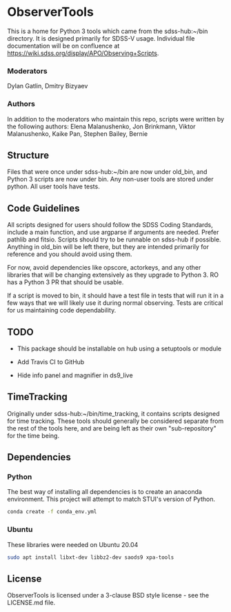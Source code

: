 # ObserverTools

This is a home for Python 3 tools which came from the sdss-hub:~/bin directory.
 It is designed primarily for SDSS-V usage. Individual file documentation will
 be on confluence at https://wiki.sdss.org/display/APO/Observing+Scripts.
 
### Moderators
Dylan Gatlin, Dmitry Bizyaev

### Authors
In addition to the moderators who maintain this repo, scripts were written by
 the following authors: Elena Malanushenko, Jon Brinkmann, Viktor Malanushenko,
 Kaike Pan, Stephen Bailey, Bernie
 
## Structure
Files that were once under sdss-hub:~/bin are now under old_bin, and Python 3
 scripts are now under bin. Any non-user tools are stored under python. All
 user tools have tests.

## Code Guidelines
All scripts designed for users should follow the SDSS Coding Standards, include
 a main function,
 and use argparse if arguments are needed. Prefer pathlib and fitsio. Scripts
 should try to be runnable on sdss-hub if possible. Anything in old_bin will
 be left there, but they are intended primarily for reference and you should
 avoid using them.
 
For now, avoid dependencies like opscore, actorkeys, and any other libraries
 that will be changing extensively as they upgrade to Python 3. RO has a Python
 3 PR that should be usable.
 
If a script is moved to bin, it should have a test file in tests that will run
 it in a few ways that we will likely use it during normal observing. Tests
 are critical for us maintaining code dependability.

## TODO
 - This package should be installable on hub using a setuptools or module
 
 - Add Travis CI to GitHub
 
 - Hide info panel and magnifier in ds9_live
  
## TimeTracking
Originally under sdss-hub:~/bin/time_tracking, it contains scripts designed for
 time tracking. These tools should generally be considered separate from the
 rest of the tools here, and are being left as their own "sub-repository" for
 the time being.
 
## Dependencies

### Python
The best way of installing all dependencies is to create an anaconda
 environment. This project will attempt to match STUI's version of Python.
```bash
conda create -f conda_env.yml
```

### Ubuntu
These libraries were needed on Ubuntu 20.04
```bash
sudo apt install libxt-dev libbz2-dev saods9 xpa-tools

```

## License
ObserverTools is licensed under a 3-clause BSD style license - see the
 LICENSE.md file.
